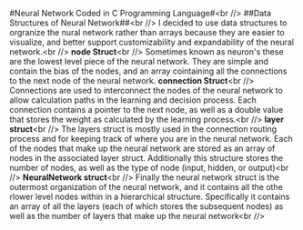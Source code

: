 #Neural Network Coded in C Programming Language#<br //>
##Data Structures of Neural Network##<br //>
I decided to use data structures to orgranize the nural network rather than arrays because they are easier to visualize, and better support customizability and expandability of the neural network.<br //>
**node Struct**<br //>
Sometimes known as neuron's these are the lowest level piece of the neural network. They are simple and contain the bias of the nodes, and an array cointaining all the connections to the next node of the neural network.
**connection Struct**<br //>
Connections are used to interconnect the nodes of the neural network to allow calculation paths in the learning and decision process. Each connection contains a pointer to the next node, as well as a double value that stores the weight as calculated by the learning process.<br //>
**layer struct**<br //>
The layers struct is mostly used in the connection routing process and for keeping track of where you are in the neural network. Each of the nodes that make up the neural network are stored as an array of nodes in the associated layer struct. Additionally this structure stores the number of nodes, as well as the type of node (input, hidden, or output)<br //>
**NeuralNetwork struct**<br //>
Finally the neural network struct is the outermost organization of the neural network, and it contains all the othe rlower level nodes within in a hierarchical structure. Specifically it contains an array of all the layers (each of which stores the subsequent nodes) as well as the number of layers that make up the neural network<br //>
